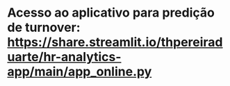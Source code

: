 # Acesso ao aplicativo para predição de turnover: https://share.streamlit.io/thpereiraduarte/hr-analytics-app/main/app_online.py

